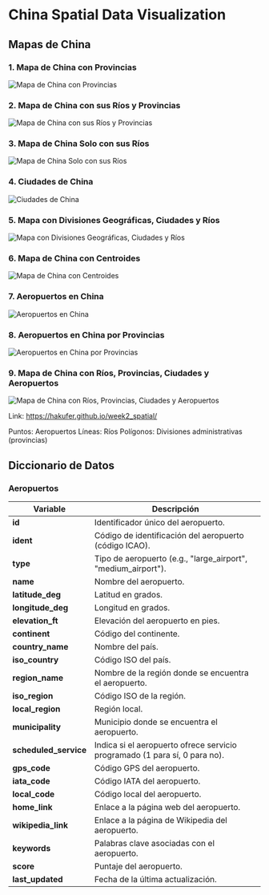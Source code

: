# China Spatial Data Visualization

## Mapas de China

### 1. Mapa de China con Provincias
![Mapa de China con Provincias](./mapa_china_provincias.png)

### 2. Mapa de China con sus Ríos y Provincias
![Mapa de China con sus Ríos y Provincias](./mapa_china_rios1.png)

### 3. Mapa de China Solo con sus Ríos
![Mapa de China Solo con sus Ríos](./mapa_china_rios2.png)

### 4. Ciudades de China
![Ciudades de China](./mapa_china_ciudades.png)

### 5. Mapa con Divisiones Geográficas, Ciudades y Ríos
![Mapa con Divisiones Geográficas, Ciudades y Ríos](./mapa_china_divisiones_ciudades_rios.png)

### 6. Mapa de China con Centroides
![Mapa de China con Centroides](./mapa_china_centroides.png)

### 7. Aeropuertos en China
![Aeropuertos en China](./mapa_china_aeropuertos.png)

### 8. Aeropuertos en China por Provincias
![Aeropuertos en China por Provincias](./mapa_china_aeropuertos_prov.png)

### 9. Mapa de China con Ríos, Provincias, Ciudades y Aeropuertos
![Mapa de China con Ríos, Provincias, Ciudades y Aeropuertos](./mapa_china_total.png)


Link:  https://hakufer.github.io/week2_spatial/ 

Puntos: Aeropuertos
Líneas: Ríos
Polígonos: Divisiones administrativas (provincias)

## Diccionario de Datos

### Aeropuertos
| Variable            | Descripción                                                       |
|---------------------|-------------------------------------------------------------------|
| **id**              | Identificador único del aeropuerto.                               |
| **ident**           | Código de identificación del aeropuerto (código ICAO).            |
| **type**            | Tipo de aeropuerto (e.g., "large_airport", "medium_airport").     |
| **name**            | Nombre del aeropuerto.                                            |
| **latitude_deg**    | Latitud en grados.                                                |
| **longitude_deg**   | Longitud en grados.                                               |
| **elevation_ft**    | Elevación del aeropuerto en pies.                                 |
| **continent**       | Código del continente.                                            |
| **country_name**    | Nombre del país.                                                  |
| **iso_country**     | Código ISO del país.                                              |
| **region_name**     | Nombre de la región donde se encuentra el aeropuerto.             |
| **iso_region**      | Código ISO de la región.                                          |
| **local_region**    | Región local.                                                     |
| **municipality**    | Municipio donde se encuentra el aeropuerto.                       |
| **scheduled_service** | Indica si el aeropuerto ofrece servicio programado (1 para sí, 0 para no). |
| **gps_code**        | Código GPS del aeropuerto.                                        |
| **iata_code**       | Código IATA del aeropuerto.                                       |
| **local_code**      | Código local del aeropuerto.                                      |
| **home_link**       | Enlace a la página web del aeropuerto.                            |
| **wikipedia_link**  | Enlace a la página de Wikipedia del aeropuerto.                   |
| **keywords**        | Palabras clave asociadas con el aeropuerto.                       |
| **score**           | Puntaje del aeropuerto.                                           |
| **last_updated**    | Fecha de la última actualización.                                 |
